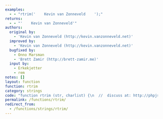 ```yaml
---
examples:
  - - "rtrim('    Kevin van Zonneveld    ');"
returns:
  - - "'    Kevin van Zonneveld'"
authors:
  original by:
    - 'Kevin van Zonneveld (http://kevin.vanzonneveld.net)'
  improved by:
    - 'Kevin van Zonneveld (http://kevin.vanzonneveld.net)'
  bugfixed by:
    - Onno Marsman
    - 'Brett Zamir (http://brett-zamir.me)'
  input by:
    - Erkekjetter
    - rem
notes: []
layout: function
function: rtrim
category: strings
code: "function rtrim (str, charlist) {\n  //  discuss at: http://phpjs.org/functions/rtrim/\n  // original by: Kevin van Zonneveld (http://kevin.vanzonneveld.net)\n  //    input by: Erkekjetter\n  //    input by: rem\n  // improved by: Kevin van Zonneveld (http://kevin.vanzonneveld.net)\n  // bugfixed by: Onno Marsman\n  // bugfixed by: Brett Zamir (http://brett-zamir.me)\n  //   example 1: rtrim('    Kevin van Zonneveld    ');\n  //   returns 1: '    Kevin van Zonneveld'\n\n  charlist = !charlist ? ' \\\\s\\u00A0' : (charlist + '')\n    .replace(/([\\[\\]\\(\\)\\.\\?\\/\\*\\{\\}\\+\\$\\^\\:])/g, '\\\\$1')\n  var re = new RegExp('[' + charlist + ']+$', 'g')\n  return (str + '')\n    .replace(re, '')\n}\n"
permalink: /functions/rtrim/
redirect_from:
  - /functions/strings/rtrim/
---
```


<!-- WARNING! This file is auto generated by `npm run web:inject`, do not edit by hand -->
